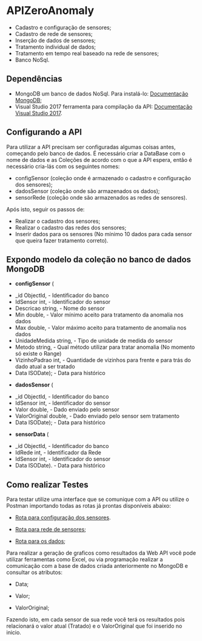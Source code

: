# APIZeroAnomaly

 - Cadastro e configuração de sensores;
 - Cadastro de rede de sensores;
 - Inserção de dados de sensores;
 - Tratamento individual de dados;
 - Tratamento em tempo real baseado na rede de sensores;
 - Banco NoSql.

## Dependências

 - MongoDB um banco de dados NoSql. Para instalá-lo: [Documentação MongoDB](https://docs.mongodb.com/tutorials/);
 - Visual Studio 2017 ferramenta para compilação da API: [Documentação Visual Studio 2017](https://docs.microsoft.com/en-us/visualstudio/).

## Configurando a API

Para utilizar a API precisam ser configuradas algumas coisas antes, começando pelo banco de dados. 
É necessário criar a DataBase com o nome de dados e as Coleções de acordo com o que a API espera, então é necessário cria-lás com os seguintes nomes: 

 - configSensor (coleção onde é armazenado o cadastro e configuração dos sensores);
 - dadosSensor (coleção onde são armazenados os dados);
 - sensorRede (coleção onde são armazenados as redes de sensores).

Após isto, seguir os passos de:
 - Realizar o cadastro dos sensores;
 - Realizar o cadastro das redes dos sensores;
 - Inserir dados para os sensores (No mínimo  10 dados para cada sensor que queira fazer tratamento correto).

## Expondo modelo da coleção no banco de dados MongoDB
* **configSensor** (
 - _id ObjectId,			  - Identificador do banco
 - IdSensor int,			  - Identificador do sensor
 - Descricao string,          - Nome do sensor
 - Min double,				  - Valor mínimo  aceito para tratamento da anomalia nos dados
 - Max double,				  - Valor máximo aceito para tratamento de anomalia nos dados
 - UnidadeMedida string,	  - Tipo de unidade de medida do sensor
 - Metodo string,			  - Qual método utilizar para tratar anomalia (No momento só existe o Range)
 - VizinhoPadrao int,		  - Quantidade de vizinhos para frente e para trás do dado atual a ser tratado
 - Data ISODate);			  - Data para histórico
 	
* **dadosSensor** (
 - _id ObjectId,			  - Identificador do banco
 - IdSensor int,			  - Identificador do sensor
 - Valor double,			  - Dado enviado pelo sensor
 - ValorOriginal double,			  - Dado enviado pelo sensor sem tratamento
 - Data ISODate);			  - Data para histórico
 	
* **sensorData** (
 - _id ObjectId,			  - Identificador do banco
 - IdRede int,				  - Identificador da Rede
 - IdSensor int,			  - Identificador do sensor
 - Data ISODate).			  - Data para histórico

## Como realizar Testes

Para testar utilize uma interface que se comunique com a API ou utilize o Postman importando todas as rotas já prontas disponíveis abaixo:

 - [Rota para configuração dos sensores](https://documenter.getpostman.com/view/958522/configuracao-sensores/716canR).

 - [Rota para rede de sensores](https://documenter.getpostman.com/view/958522/configuracao-redes/716canQ);

 - [Rota para os dados](https://documenter.getpostman.com/view/958522/dados/716canP);
 
 Para realizar a geração de graficos como resultados da Web API você pode utilizar ferramentas como Excel, ou via programação realizar a comunicação com a base de dados criada anteriormente no MongoDB e consultar os atributos:
 
 - Data;
 
 - Valor;
 
 - ValorOriginal;

Fazendo isto, em cada sensor de sua rede você terá os resultados pois relacionará o valor atual (Tratado) e o ValorOriginal que foi inserido no inicio.
